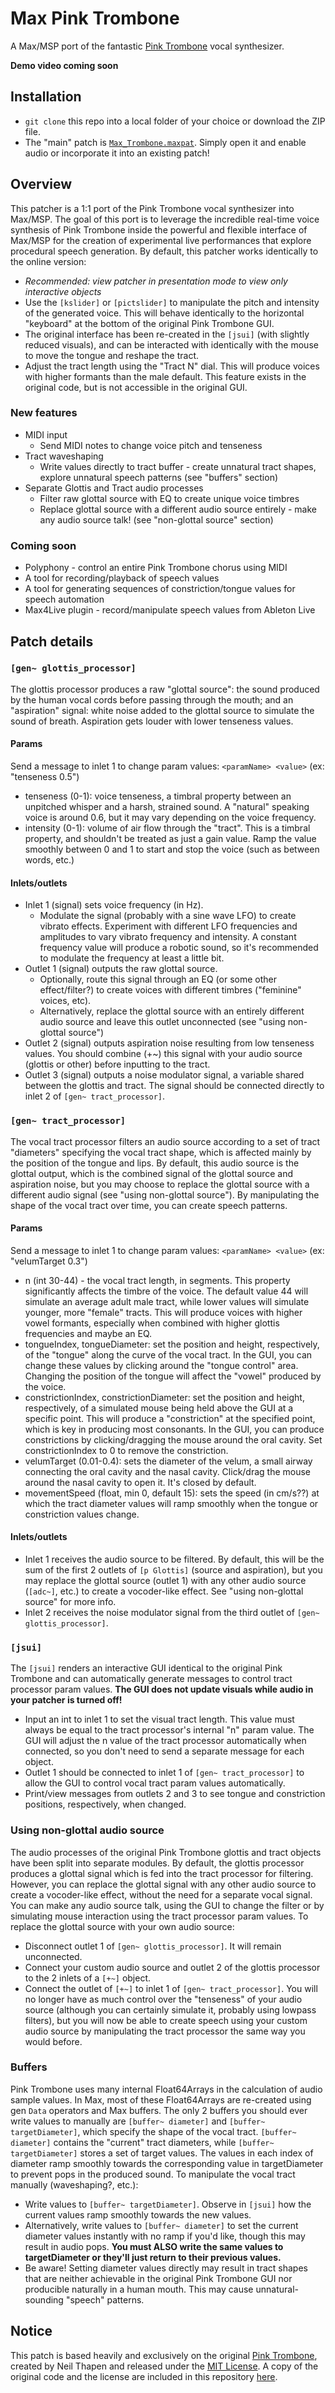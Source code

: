 # Max Pink Trombone
A Max/MSP port of the fantastic [Pink Trombone](https://dood.al/pinktrombone/) vocal synthesizer.

__Demo video coming soon__

## Installation
- ```git clone``` this repo into a local folder of your choice or download the ZIP file.
- The "main" patch is [```Max_Trombone.maxpat```](https://github.com/yonatanrozin/Max-Trombone/blob/main/Max_Trombone.maxpat). Simply open it and enable audio or incorporate it into an existing patch!

## Overview
This patcher is a 1:1 port of the Pink Trombone vocal synthesizer into Max/MSP. The goal of this port is to leverage the incredible real-time voice synthesis of Pink Trombone inside the powerful and flexible interface of Max/MSP for the creation of experimental live performances that explore procedural speech generation. By default, this patcher works identically to the online version:
- _Recommended: view patcher in presentation mode to view only interactive objects_
- Use the ```[kslider]``` or ```[pictslider]``` to manipulate the pitch and intensity of the generated voice. This will behave identically to the horizontal "keyboard" at the bottom of the original Pink Trombone GUI. 
- The original interface has been re-created in the ```[jsui]``` (with slightly reduced visuals), and can be interacted with identically with the mouse to move the tongue and reshape the tract.
- Adjust the tract length using the "Tract N" dial. This will produce voices with higher formants than the male default. This feature exists in the original code, but is not accessible in the original GUI.

### New features
- MIDI input
  - Send MIDI notes to change voice pitch and tenseness
- Tract waveshaping
  - Write values directly to tract buffer - create unnatural tract shapes, explore unnatural speech patterns (see "buffers" section)
- Separate Glottis and Tract audio processes
  - Filter raw glottal source with EQ to create unique voice timbres
  - Replace glottal source with a different audio source entirely - make any audio source talk! (see "non-glottal source" section)

### Coming soon
- Polyphony - control an entire Pink Trombone chorus using MIDI
- A tool for recording/playback of speech values
- A tool for generating sequences of constriction/tongue values for speech automation
- Max4Live plugin - record/manipulate speech values from Ableton Live

## Patch details

### ```[gen~ glottis_processor]```
The glottis processor produces a raw "glottal source": the sound produced by the human vocal cords before passing through the mouth; and an "aspiration" signal: white noise added to the glottal source to simulate the sound of breath. Aspiration gets louder with lower tenseness values.

#### Params
Send a message to inlet 1 to change param values: ```<paramName> <value>``` (ex: "tenseness 0.5")
- tenseness (0-1): voice tenseness, a timbral property between an unpitched whisper and a harsh, strained sound. A "natural" speaking voice is around 0.6, but it may vary depending on the voice frequency.
- intensity (0-1): volume of air flow through the "tract". This is a timbral property, and shouldn't be treated as just a gain value. Ramp the value smoothly between 0 and 1 to start and stop the voice (such as between words, etc.)

#### Inlets/outlets
- Inlet 1 (signal) sets voice frequency (in Hz).
  - Modulate the signal (probably with a sine wave LFO) to create vibrato effects. Experiment with different LFO frequencies and amplitudes to vary vibrato frequency and intensity. A constant frequency value will produce a robotic sound, so it's recommended to modulate the frequency at least a little bit.
- Outlet 1 (signal) outputs the raw glottal source.
  - Optionally, route this signal through an EQ (or some other effect/filter?) to create voices with different timbres ("feminine" voices, etc).
  - Alternatively, replace the glottal source with an entirely different audio source and leave this outlet unconnected (see "using non-glottal source")
- Outlet 2 (signal) outputs aspiration noise resulting from low tenseness values. You should combine (+~) this signal with your audio source (glottis or other) before inputting to the tract.
- Outlet 3 (signal) outputs a noise modulator signal, a variable shared between the glottis and tract. The signal should be connected directly to inlet 2 of ```[gen~ tract_processor]```.

### ```[gen~ tract_processor]```
The vocal tract processor filters an audio source according to a set of tract "diameters" specifying the vocal tract shape, which is affected mainly by the position of the tongue and lips. By default, this audio source is the glottal output, which is the combined signal of the glottal source and aspiration noise, but you may choose to replace the glottal source with a different audio signal (see "using non-glottal source"). By manipulating the shape of the vocal tract over time, you can create speech patterns.

#### Params
Send a message to inlet 1 to change param values: ```<paramName> <value>``` (ex: "velumTarget 0.3")
- n (int 30-44) - the vocal tract length, in segments. This property significantly affects the timbre of the voice. The default value 44 will simulate an average adult male tract, while lower values will simulate younger, more "female" tracts. This will produce voices with higher vowel formants, especially when combined with higher glottis frequencies and maybe an EQ.
- tongueIndex, tongueDiameter: set the position and height, respectively, of the "tongue" along the curve of the vocal tract. In the GUI, you can change these values by clicking around the "tongue control" area. Changing the position of the tongue will affect the "vowel" produced by the voice.
- constrictionIndex, constrictionDiameter: set the position and height, respectively, of a simulated mouse being held above the GUI at a specific point. This will produce a "constriction" at the specified point, which is key in producing most consonants. In the GUI, you can produce constrictions by clicking/dragging the mouse around the oral cavity. Set constrictionIndex to 0 to remove the constriction.
- velumTarget (0.01-0.4): sets the diameter of the velum, a small airway connecting the oral cavity and the nasal cavity. Click/drag the mouse around the nasal cavity to open it. It's closed by default.
- movementSpeed (float, min 0, default 15): sets the speed (in cm/s??) at which the tract diameter values will ramp smoothly when the tongue or constriction values change.

#### Inlets/outlets
- Inlet 1 receives the audio source to be filtered. By default, this will be the sum of the first 2 outlets of ```[p Glottis]``` (source and aspiration), but you may replace the glottal source (outlet 1) with any other audio source (```[adc~]```, etc.) to create a vocoder-like effect. See "using non-glottal source" for more info.
- Inlet 2 receives the noise modulator signal from the third outlet of ```[gen~ glottis_processor]```.

### ```[jsui]```
The ```[jsui]``` renders an interactive GUI identical to the original Pink Trombone and can automatically generate messages to control tract processor param values. __The GUI does not update visuals while audio in your patcher is turned off!__
- Input an int to inlet 1 to set the visual tract length. This value must always be equal to the tract processor's internal "n" param value. The GUI will adjust the n value of the tract processor automatically when connected, so you don't need to send a separate message for each object.
- Outlet 1 should be connected to inlet 1 of ```[gen~ tract_processor]``` to allow the GUI to control vocal tract param values automatically.
- Print/view messages from outlets 2 and 3 to see tongue and constriction positions, respectively, when changed.

### Using non-glottal audio source
The audio processes of the original Pink Trombone glottis and tract objects have been split into separate modules. By default, the glottis processor produces a glottal signal which is fed into the tract processor for filtering. However, you can replace the glottal signal with any other audio source to create a vocoder-like effect, without the need for a separate vocal signal. You can make any audio source talk, using the GUI to change the filter or by simulating mouse interaction using the tract processor param values. To replace the glottal source with your own audio source:
- Disconnect outlet 1 of ```[gen~ glottis_processor]```. It will remain unconnected.
- Connect your custom audio source and outlet 2 of the glottis processor to the 2 inlets of a ```[+~]``` object.
- Connect the outlet of ```[+~]``` to inlet 1 of ```[gen~ tract_processor]```.
You will no longer have as much control over the "tenseness" of your audio source (although you can certainly simulate it, probably using lowpass filters), but you will now be able to create speech using your custom audio source by manipulating the tract processor the same way you would before.

### Buffers
Pink Trombone uses many internal Float64Arrays in the calculation of audio sample values. In Max, most of these Float64Arrays are re-created using gen ```Data``` operators and Max buffers. The only 2 buffers you should ever write values to manually are ```[buffer~ diameter]``` and ```[buffer~ targetDiameter]```, which specify the shape of the vocal tract. ```[buffer~ diameter]``` contains the "current" tract diameters, while ```[buffer~ targetDiameter]``` stores a set of target values. The values in each index of diameter ramp smoothly towards the corresponding value in targetDiameter to prevent pops in the produced sound. To manipulate the vocal tract manually (waveshaping?, etc.):
- Write values to ```[buffer~ targetDiameter]```. Observe in ```[jsui]``` how the current values ramp smoothly towards the new values.
- Alternatively, write values to ```[buffer~ diameter]``` to set the current diameter values instantly with no ramp if you'd like, though this may result in audio pops. __You must ALSO write the same values to targetDiameter or they'll just return to their previous values.__
- Be aware! Setting diameter values directly may result in tract shapes that are neither achievable in the original Pink Trombone GUI nor producible naturally in a human mouth. This may cause unnatural-sounding "speech" patterns.

## Notice
This patch is based heavily and exclusively on the original [Pink Trombone](https://dood.al/pinktrombone/), created by Neil Thapen and released under the [MIT License](https://opensource.org/license/mit). A copy of the original code and the license are included in this repository [here](https://github.com/yonatanrozin/Max-Pink-Trombone/blob/main/Pink_Trombone_Original.html).